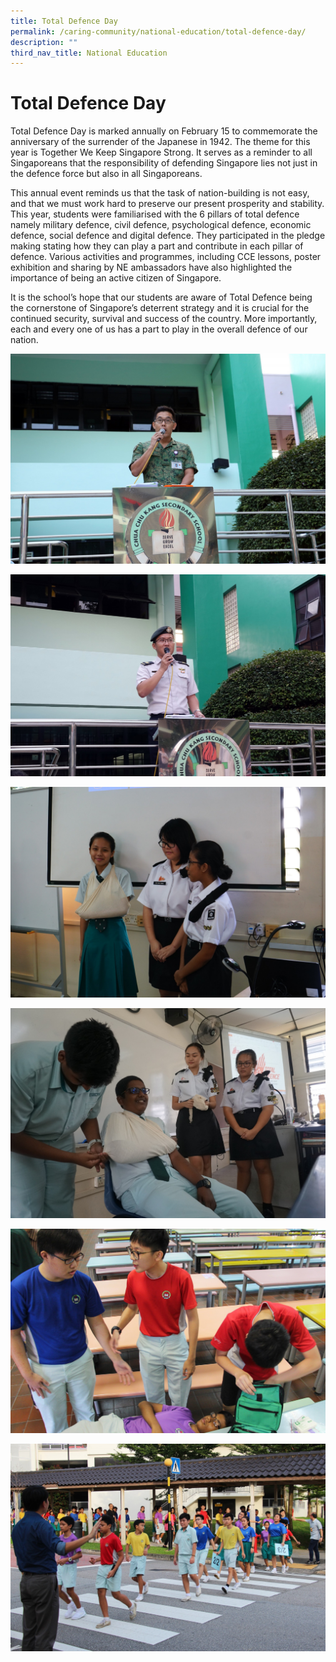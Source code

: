 ```yaml
---
title: Total Defence Day
permalink: /caring-community/national-education/total-defence-day/
description: ""
third_nav_title: National Education
---
```

# **Total Defence Day**

Total Defence Day is marked annually on February 15 to commemorate the anniversary of the surrender of the Japanese in 1942. The theme for this year is Together We Keep Singapore Strong. It serves as a reminder to all Singaporeans that the responsibility of defending Singapore lies not just in the defence force but also in all Singaporeans.    
  
This annual event reminds us that the task of nation-building is not easy, and that we must work hard to preserve our present prosperity and stability. This year, students were familiarised with the 6 pillars of total defence namely military defence, civil defence, psychological defence, economic defence, social defence and digital defence. They participated in the pledge making stating how they can play a part and contribute in each pillar of defence. Various activities and programmes, including CCE lessons, poster exhibition and sharing by NE ambassadors have also highlighted the importance of being an active citizen of Singapore.  
  
It is the school’s hope that our students are aware of Total Defence being the cornerstone of Singapore’s deterrent strategy and it is crucial for the continued security, survival and success of the country. More importantly, each and every one of us has a part to play in the overall defence of our nation.

![](/images/TDD%2001.jpg)

![](/images/TDD%2002.jpg)

![](/images/TDD%2003.jpg)

![](/images/TDD%2004.jpg)

![](/images/TDD%2005.jpg)

![](/images/TDD%2006.jpg)